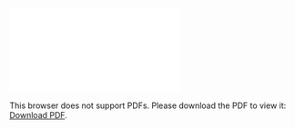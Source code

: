 <object data="christ-in-song/CIS1908pdfs/750.pdf" type="application/pdf" width="100%" height="1024px">
    <embed src="christ-in-song/CIS1908pdfs/750.pdf">
        <p>This browser does not support PDFs. Please download the PDF to view it: <a href="christ-in-song/CIS1908pdfs/750.pdf">Download PDF</a>.</p>
    </embed>
</object>
